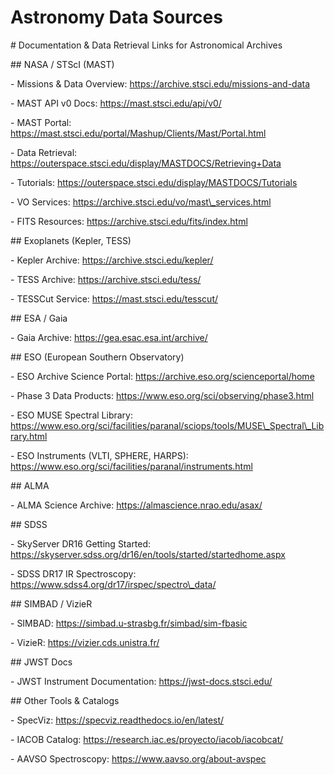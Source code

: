 # Astronomy Data Sources



\# Documentation \& Data Retrieval Links for Astronomical Archives



\## NASA / STScI (MAST)

\- Missions \& Data Overview: https://archive.stsci.edu/missions-and-data

\- MAST API v0 Docs: https://mast.stsci.edu/api/v0/

\- MAST Portal: https://mast.stsci.edu/portal/Mashup/Clients/Mast/Portal.html

\- Data Retrieval: https://outerspace.stsci.edu/display/MASTDOCS/Retrieving+Data

\- Tutorials: https://outerspace.stsci.edu/display/MASTDOCS/Tutorials

\- VO Services: https://archive.stsci.edu/vo/mast\_services.html

\- FITS Resources: https://archive.stsci.edu/fits/index.html



\## Exoplanets (Kepler, TESS)

\- Kepler Archive: https://archive.stsci.edu/kepler/

\- TESS Archive: https://archive.stsci.edu/tess/

\- TESSCut Service: https://mast.stsci.edu/tesscut/



\## ESA / Gaia

\- Gaia Archive: https://gea.esac.esa.int/archive/



\## ESO (European Southern Observatory)

\- ESO Archive Science Portal: https://archive.eso.org/scienceportal/home

\- Phase 3 Data Products: https://www.eso.org/sci/observing/phase3.html

\- ESO MUSE Spectral Library: https://www.eso.org/sci/facilities/paranal/sciops/tools/MUSE\_Spectral\_Library.html

\- ESO Instruments (VLTI, SPHERE, HARPS): https://www.eso.org/sci/facilities/paranal/instruments.html



\## ALMA

\- ALMA Science Archive: https://almascience.nrao.edu/asax/



\## SDSS

\- SkyServer DR16 Getting Started: https://skyserver.sdss.org/dr16/en/tools/started/startedhome.aspx

\- SDSS DR17 IR Spectroscopy: https://www.sdss4.org/dr17/irspec/spectro\_data/



\## SIMBAD / VizieR

\- SIMBAD: https://simbad.u-strasbg.fr/simbad/sim-fbasic

\- VizieR: https://vizier.cds.unistra.fr/



\## JWST Docs

\- JWST Instrument Documentation: https://jwst-docs.stsci.edu/



\## Other Tools \& Catalogs

\- SpecViz: https://specviz.readthedocs.io/en/latest/

\- IACOB Catalog: https://research.iac.es/proyecto/iacob/iacobcat/

\- AAVSO Spectroscopy: https://www.aavso.org/about-avspec



